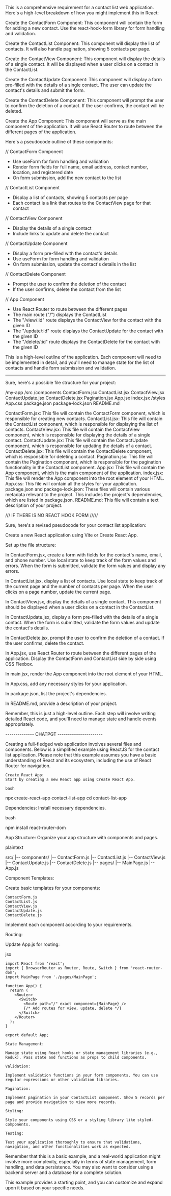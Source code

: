 This is a comprehensive requirement for a contact list web application. Here's a high-level breakdown of how you might implement this in React:

Create the ContactForm Component: This component will contain the form for adding a new contact. Use the react-hook-form library for form handling and validation.

Create the ContactList Component: This component will display the list of contacts. It will also handle pagination, showing 5 contacts per page.

Create the ContactView Component: This component will display the details of a single contact. It will be displayed when a user clicks on a contact in the ContactList.

Create the ContactUpdate Component: This component will display a form pre-filled with the details of a single contact. The user can update the contact's details and submit the form.

Create the ContactDelete Component: This component will prompt the user to confirm the deletion of a contact. If the user confirms, the contact will be deleted.

Create the App Component: This component will serve as the main component of the application. It will use React Router to route between the different pages of the application.

Here's a pseudocode outline of these components:

// ContactForm Component
- Use useForm for form handling and validation
- Render form fields for full name, email address, contact number, location, and registered date
- On form submission, add the new contact to the list

// ContactList Component
- Display a list of contacts, showing 5 contacts per page
- Each contact is a link that routes to the ContactView page for that contact

// ContactView Component
- Display the details of a single contact
- Include links to update and delete the contact

// ContactUpdate Component
- Display a form pre-filled with the contact's details
- Use useForm for form handling and validation
- On form submission, update the contact's details in the list

// ContactDelete Component
- Prompt the user to confirm the deletion of the contact
- If the user confirms, delete the contact from the list

// App Component
- Use React Router to route between the different pages
- The main route ("/") displays the ContactList
- The "/view/:id" route displays the ContactView for the contact with the given ID
- The "/update/:id" route displays the ContactUpdate for the contact with the given ID
- The "/delete/:id" route displays the ContactDelete for the contact with the given ID

This is a high-level outline of the application. Each component will need to be implemented in detail, and you'll need to manage state for the list of contacts and handle form submission and validation.

----------------------------------------------------------------

Sure, here's a possible file structure for your project:

/my-app
  /src
    /components
      ContactForm.jsx
      ContactList.jsx
      ContactView.jsx
      ContactUpdate.jsx
      ContactDelete.jsx
      Pagination.jsx
    App.jsx
    index.jsx
  /styles
    App.css
  package.json
  package-lock.json
  README.md

ContactForm.jsx: This file will contain the ContactForm component, which is responsible for creating new contacts.
ContactList.jsx: This file will contain the ContactList component, which is responsible for displaying the list of contacts.
ContactView.jsx: This file will contain the ContactView component, which is responsible for displaying the details of a single contact.
ContactUpdate.jsx: This file will contain the ContactUpdate component, which is responsible for updating the details of a contact.
ContactDelete.jsx: This file will contain the ContactDelete component, which is responsible for deleting a contact.
Pagination.jsx: This file will contain the Pagination component, which is responsible for the pagination functionality in the ContactList component.
App.jsx: This file will contain the App component, which is the main component of the application.
index.jsx: This file will render the App component into the root element of your HTML.
App.css: This file will contain all the styles for your application.
package.json and package-lock.json: These files will contain various metadata relevant to the project. This includes the project's dependencies, which are listed in package.json.
README.md: This file will contain a text description of your project.

/// IF THERE IS NO REACT HOOK FORM /////

Sure, here's a revised pseudocode for your contact list application:

Create a new React application using Vite or Create React App.

Set up the file structure:

In ContactForm.jsx, create a form with fields for the contact's name, email, and phone number. Use local state to keep track of the form values and errors. When the form is submitted, validate the form values and display any errors.

In ContactList.jsx, display a list of contacts. Use local state to keep track of the current page and the number of contacts per page. When the user clicks on a page number, update the current page.

In ContactView.jsx, display the details of a single contact. This component should be displayed when a user clicks on a contact in the ContactList.

In ContactUpdate.jsx, display a form pre-filled with the details of a single contact. When the form is submitted, validate the form values and update the contact's details.

In ContactDelete.jsx, prompt the user to confirm the deletion of a contact. If the user confirms, delete the contact.

In App.jsx, use React Router to route between the different pages of the application. Display the ContactForm and ContactList side by side using CSS Flexbox.

In main.jsx, render the App component into the root element of your HTML.

In App.css, add any necessary styles for your application.

In package.json, list the project's dependencies.

In README.md, provide a description of your project.

Remember, this is just a high-level outline. Each step will involve writing detailed React code, and you'll need to manage state and handle events appropriately.



-------------- CHATPGT ----------------------

Creating a full-fledged web application involves several files and components. Below is a simplified example using ReactJS for the contact list application. Please note that this example assumes you have a basic understanding of React and its ecosystem, including the use of React Router for navigation.

    Create React App:
    Start by creating a new React app using Create React App.

    bash

npx create-react-app contact-list-app
cd contact-list-app

Dependencies:
Install necessary dependencies.

bash

npm install react-router-dom

App Structure:
Organize your app structure with components and pages.

plaintext

src/
|-- components/
    |-- ContactForm.js
    |-- ContactList.js
    |-- ContactView.js
    |-- ContactUpdate.js
    |-- ContactDelete.js
|-- pages/
    |-- MainPage.js
|-- App.js

Component Templates:

Create basic templates for your components:

    ContactForm.js
    ContactList.js
    ContactView.js
    ContactUpdate.js
    ContactDelete.js

Implement each component according to your requirements.

Routing:

Update App.js for routing:

jsx

    import React from 'react';
    import { BrowserRouter as Router, Route, Switch } from 'react-router-dom';
    import MainPage from './pages/MainPage';

    function App() {
      return (
        <Router>
          <Switch>
            <Route path="/" exact component={MainPage} />
            {/* Add routes for view, update, delete */}
          </Switch>
        </Router>
      );
    }

    export default App;

    State Management:

    Manage state using React hooks or state management libraries (e.g., Redux). Pass state and functions as props to child components.

    Validation:

    Implement validation functions in your form components. You can use regular expressions or other validation libraries.

    Pagination:

    Implement pagination in your ContactList component. Show 5 records per page and provide navigation to view more records.

    Styling:

    Style your components using CSS or a styling library like styled-components.

    Testing:

    Test your application thoroughly to ensure that validations, navigation, and other functionalities work as expected.

Remember that this is a basic example, and a real-world application might involve more complexity, especially in terms of state management, form handling, and data persistence. You may also want to consider using a backend server and a database for a complete solution.

This example provides a starting point, and you can customize and expand upon it based on your specific needs.